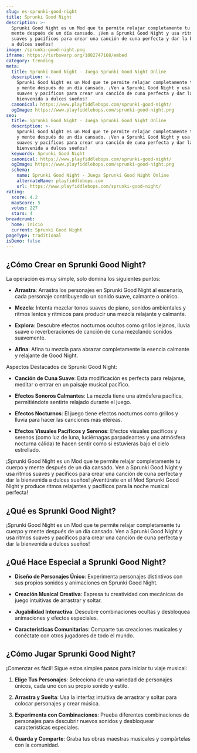 ```yaml
---
slug: es-sprunki-good-night
title: Sprunki Good Night
description: >-
  Sprunki Good Night es un Mod que te permite relajar completamente tu cuerpo y
  mente después de un día cansado. ¡Ven a Sprunki Good Night y usa ritmos
  suaves y pacíficos para crear una canción de cuna perfecta y dar la bienvenida
  a dulces sueños!
image: /sprunki-good-night.png
iframe: https://turbowarp.org/1082747168/embed
category: trending
meta:
  title: Sprunki Good Night - Juega Sprunki Good Night Online
  description: >-
    Sprunki Good Night es un Mod que te permite relajar completamente tu cuerpo
    y mente después de un día cansado. ¡Ven a Sprunki Good Night y usa ritmos
    suaves y pacíficos para crear una canción de cuna perfecta y dar la
    bienvenida a dulces sueños!
  canonical: https://www.playfiddlebops.com/sprunki-good-night/
  ogImage: https://www.playfiddlebops.com/sprunki-good-night.png
seo:
  title: Sprunki Good Night - Juega Sprunki Good Night Online
  description: >-
    Sprunki Good Night es un Mod que te permite relajar completamente tu cuerpo
    y mente después de un día cansado. ¡Ven a Sprunki Good Night y usa ritmos
    suaves y pacíficos para crear una canción de cuna perfecta y dar la
    bienvenida a dulces sueños!
  keywords: Sprunki Good Night
  canonical: https://www.playfiddlebops.com/sprunki-good-night/
  ogImage: https://www.playfiddlebops.com/sprunki-good-night.png
  schema:
    name: Sprunki Good Night - Juega Sprunki Good Night Online
    alternateName: playfiddlebops.com
    url: https://www.playfiddlebops.com/sprunki-good-night/
rating:
  score: 4.2
  maxScore: 5
  votes: 227
  stars: 4
breadcrumb:
  home: inicio
  current: Sprunki Good Night
pageType: traditional
isDemo: false
---
```


## ¿Cómo Crear en Sprunki Good Night?

La operación es muy simple, solo domina los siguientes puntos:

- **Arrastra**: Arrastra los personajes en Sprunki Good Night al escenario, cada personaje contribuyendo un sonido suave, calmante o onírico.

- **Mezcla**: Intenta mezclar tonos suaves de piano, sonidos ambientales y ritmos lentos y rítmicos para producir una mezcla relajante y calmante.

- **Explora**: Descubre efectos nocturnos ocultos como grillos lejanos, lluvia suave o reverberaciones de canción de cuna mezclando sonidos suavemente.

- **Afina**: Afina tu mezcla para abrazar completamente la esencia calmante y relajante de Good Night.

Aspectos Destacados de Sprunki Good Night:

- **Canción de Cuna Suave**: Esta modificación es perfecta para relajarse, meditar o entrar en un paisaje musical pacífico.

- **Efectos Sonoros Calmantes**: La mezcla tiene una atmósfera pacífica, permitiéndote sentirte relajado durante el juego.

- **Efectos Nocturnos**: El juego tiene efectos nocturnos como grillos y lluvia para hacer las canciones más etéreas.

- **Efectos Visuales Pacíficos y Serenos**: Efectos visuales pacíficos y serenos (como luz de luna, luciérnagas parpadeantes y una atmósfera nocturna cálida) te hacen sentir como si estuvieras bajo el cielo estrellado.

¡Sprunki Good Night es un Mod que te permite relajar completamente tu cuerpo y mente después de un día cansado. Ven a Sprunki Good Night y usa ritmos suaves y pacíficos para crear una canción de cuna perfecta y dar la bienvenida a dulces sueños! ¡Aventúrate en el Mod Sprunki Good Night y produce ritmos relajantes y pacíficos para la noche musical perfecta!

## ¿Qué es Sprunki Good Night?

¡Sprunki Good Night es un Mod que te permite relajar completamente tu cuerpo y mente después de un día cansado. Ven a Sprunki Good Night y usa ritmos suaves y pacíficos para crear una canción de cuna perfecta y dar la bienvenida a dulces sueños!

## ¿Qué Hace Especial a Sprunki Good Night?

- **Diseño de Personajes Único**: Experimenta personajes distintivos con sus propios sonidos y animaciones en Sprunki Good Night.

- **Creación Musical Creativa**: Expresa tu creatividad con mecánicas de juego intuitivas de arrastrar y soltar.

- **Jugabilidad Interactiva**: Descubre combinaciones ocultas y desbloquea animaciones y efectos especiales.

- **Características Comunitarias**: Comparte tus creaciones musicales y conéctate con otros jugadores de todo el mundo.

## ¿Cómo Jugar Sprunki Good Night?

¡Comenzar es fácil! Sigue estos simples pasos para iniciar tu viaje musical:

1. **Elige Tus Personajes**: Selecciona de una variedad de personajes únicos, cada uno con su propio sonido y estilo.

1. **Arrastra y Suelta**: Usa la interfaz intuitiva de arrastrar y soltar para colocar personajes y crear música.

1. **Experimenta con Combinaciones**: Prueba diferentes combinaciones de personajes para descubrir nuevos sonidos y desbloquear características especiales.

1. **Guarda y Comparte**: Graba tus obras maestras musicales y compártelas con la comunidad.